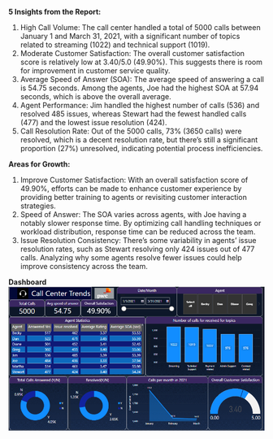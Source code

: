 **5 Insights from the Report:**
1.	High Call Volume: The call center handled a total of 5000 calls between January 1 and March 31, 2021, with a significant number of topics related to streaming (1022) and technical support (1019).
2.	Moderate Customer Satisfaction: The overall customer satisfaction score is relatively low at 3.40/5.0 (49.90%). This suggests there is room for improvement in customer service quality.
3. Average Speed of Answer (SOA): The average speed of answering a call is 54.75 seconds. Among the agents, Joe had the highest SOA at 57.94 seconds, which is above the overall average.
4.	Agent Performance: Jim handled the highest number of calls (536) and resolved 485 issues, whereas Stewart had the fewest handled calls (477) and the lowest issue resolution (424).
5.	Call Resolution Rate: Out of the 5000 calls, 73% (3650 calls) were resolved, which is a decent resolution rate, but there’s still a significant proportion (27%) unresolved, indicating potential process inefficiencies.

**Areas for Growth:**
1.	Improve Customer Satisfaction: With an overall satisfaction score of 49.90%, efforts can be made to enhance customer experience by providing better training to agents or revisiting customer interaction strategies.
2.	Speed of Answer: The SOA varies across agents, with Joe having a notably slower response time. By optimizing call handling techniques or workload distribution, response time can be reduced across the team.
3.	Issue Resolution Consistency: There’s some variability in agents’ issue resolution rates, such as Stewart resolving only 424 issues out of 477 calls. Analyzing why some agents resolve fewer issues could help improve consistency across the team.

**Dashboard**
![dashboard](https://github.com/RohanKoti/Call-Center-trends-PwC-Switzerland-PowerBI-Job-Simulation/blob/main/PwC_callcenter.PNG?raw=true)

